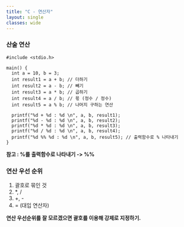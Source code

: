 ```yaml
---
title: "C - 연산자"
layout: single
classes: wide
---
```


### 산술 연산

```
#include <stdio.h>

main() {
  int a = 10, b = 3;
  int result1 = a + b; // 더하기
  int result2 = a - b; // 빼기 
  int result3 = a * b; // 곱하기
  int result4 = a / b; // 몫 (정수 / 정수)
  int result5 = a % b; // 나머지 구하는 연산

  printf("%d + %d : %d \n", a, b, result1);
  printf("%d - %d : %d \n", a, b, result2);
  printf("%d * %d : %d \n", a, b, result3);
  printf("%d / %d : %d \n", a, b, result4);
  printf("%d %% %d : %d \n", a, b, result5); // 출력함수로 % 나타내기
}
```
**참고 : %를 출력함수로 나타내기 -> %%**  
  
### 연산 우선 순위
1. 괄호로 묶인 것  
2. *, /  
3. +, -  
4. = (대입 연산자)  

**연산 우선순위를 잘 모르겠으면 괄호를 이용해 강제로 지정하기.**  